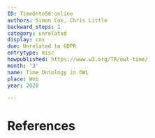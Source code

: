 ```yaml
---
ID: TimeOnto58:online
authors: Simon Cox, Chris Little
backward_steps: 1
category: unrelated
display: cox
due: Unrelated to GDPR
entrytype: misc
howpublished: https://www.w3.org/TR/owl-time/
month: '3'
name: Time Ontology in OWL
place: Web
year: 2020

---
```


# References

